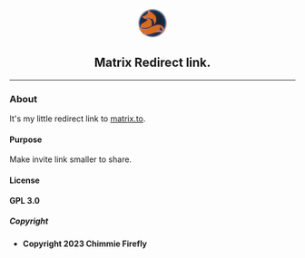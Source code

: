 <p align="center">
    <a href="https://matrixtalk.my.to">
        <img src="icon.png" width="50" alt="Icon."/>
    </a>
</p>

<h2 align="center"><b>Matrix Redirect link.</b></h2>

<hr/>

### About

It's my little redirect link to [matrix.to](https://matrix.to/#/@gameplayer:catgirl.cloud).

#### Purpose

Make invite link smaller to share.

#### License

**GPL 3.0**

##### Copyright

 - **Copyright 2023 Chimmie Firefly**
